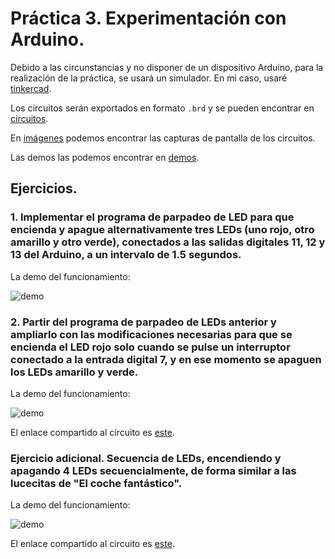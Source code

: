# Práctica 3.  Experimentación con Arduino.

Debido a las circunstancias y no disponer de un dispositivo Arduino, para la realización de la práctica, se usará un simulador. En mi caso, usaré [tinkercad](https://www.tinkercad.com).

Los circuitos serán exportados en formato `.brd` y se pueden encontrar en [circuitos](https://github.com/sergiovp/PDIH/blob/master/Pr%C3%A1cticas/P3/circuitos/).

En [imágenes](https://github.com/sergiovp/PDIH/tree/master/Pr%C3%A1cticas/P3/im%C3%A1genes) podemos encontrar las capturas de pantalla de los circuitos.

Las demos las podemos encontrar en [demos](https://github.com/sergiovp/PDIH/tree/master/Pr%C3%A1cticas/P3/demos).

## Ejercicios.

### 1. Implementar el programa de parpadeo de LED para que encienda y apague alternativamente tres LEDs (uno rojo, otro amarillo y otro verde), conectados a las salidas digitales 11, 12 y 13 del Arduino, a un intervalo de 1.5 segundos.

La demo del funcionamiento:

![demo](https://github.com/sergiovp/PDIH/blob/master/Pr%C3%A1cticas/P3/demos/ejercicio1.gif)

### 2. Partir del programa de parpadeo de LEDs anterior y ampliarlo con las modificaciones necesarias para que se encienda el LED rojo solo cuando se pulse un interruptor conectado a la entrada digital 7, y en ese momento se apaguen los LEDs amarillo y verde.

La demo del funcionamiento:

![demo](https://github.com/sergiovp/PDIH/blob/master/Pr%C3%A1cticas/P3/demos/ejercicio2.gif)

El enlace compartido al circuito es [este](https://www.tinkercad.com/things/dG7PXya7sA5-ejercicio1/editel?sharecode=0gO6wnT7W62K-Uc-2KIYXJ-aItQUCtgD0k-XctJYt-E).

### Ejercicio adicional. Secuencia de LEDs, encendiendo y apagando 4 LEDs secuencialmente, de forma similar a las lucecitas de "El coche fantástico".

La demo del funcionamiento:

![demo](https://github.com/sergiovp/PDIH/blob/master/Pr%C3%A1cticas/P3/demos/coche_fantastico.gif)

El enlace compartido al circuito es [este](https://www.tinkercad.com/things/1RSxznbkmQZ-shiny-wluff/editel?tenant=circuits?sharecode=L5kYmeROPXLqH8lJ9CBvYehR0cu_eQMO1dDp4fLu_9M).